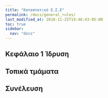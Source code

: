 ```yaml
---
title: "Καταστατικό Ε.Σ.Ε"
permalink: /docs/general_rules/
last_modified_at: 2018-11-25T19:46:43-05:00
toc: true
sidebar: 
  nav: "docs"
---
```


## Κεφάλαιο 1 Ίδρυση

## Τοπικά τμάματα

## Συνέλευση
